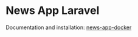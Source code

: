 # News App Laravel

Documentation and installation: [news-app-docker](https://github.com/lukaszhanczyk/news-app-docker)
